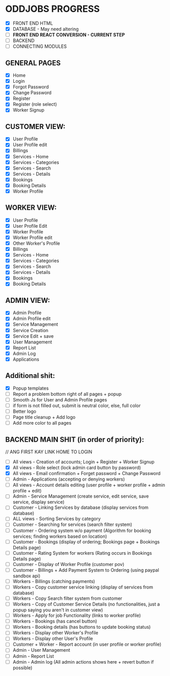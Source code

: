 # ODDJOBS PROGRESS
- [X] FRONT END HTML
- [X] DATABASE - May need altering
- [ ] **FRONT END REACT CONVERSION - CURRENT STEP**
- [ ] BACKEND
- [ ] CONNECTING MODULES

## GENERAL PAGES
- [X] Home
- [X] Login
- [X] Forgot Password
- [X] Change Password
- [X] Register
- [X] Register (role select)
- [X] Worker Signup

## CUSTOMER VIEW:
- [X] User Profile
- [X] User Profile edit
- [X] Billings
- [X] Services - Home
- [X] Services - Categories
- [X] Services - Search
- [X] Services - Details
- [X] Bookings
- [X] Booking Details
- [X] Worker Profile

## WORKER VIEW:
- [X] User Profile
- [X] User Profile Edit
- [X] Worker Profile
- [X] Worker Profile edit
- [X] Other Worker's Profile
- [X] Billings
- [X] Services - Home
- [X] Services - Categories
- [X] Services - Search
- [X] Services - Details
- [X] Bookings
- [X] Booking Details

## ADMIN VIEW:
- [X] Admin Profile
- [X] Admin Profile edit
- [X] Service Management
- [X] Service Creation
- [X] Service Edit + save
- [X] User Management
- [X] Report List
- [X] Admin Log
- [X] Applications

## Additional shit:
- [X] Popup templates
- [ ] Report a problem bottom right of all pages + popup
- [ ] Smooth Js for User and Admin Profile pages
- [ ] if form is not filled out, submit is neutral color, else, full color
- [ ] Better logo
- [ ] Page title cleanup + Add logo
- [ ] Add more color to all pages

## BACKEND MAIN SHIT (in order of priority):
// ANG FIRST KAY LINK HOME TO LOGIN
- [ ] All views - Creation of accounts; Login + Register + Worker Signup
- [X] All views - Role select (lock admin card button by password)
- [X] All views - Email confirmation + Forget password + Change Password
- [ ] Admin - Applications (accepting or denying workers)
- [ ] All views - Account details editing (user profile + worker profile + admin profile + edit)
- [ ] Admin - Service Management (create service, edit service, save service, display service)
- [ ] Customer - Linking Services by database (display services from database)
- [ ] ALL views - Sorting Services by category
- [ ] Customer - Searching for services (search filter system)
- [ ] Customer - Ordering system w/o payment (Algorithm for booking services; finding workers based on location)
- [ ] Customer - Bookings (display of ordering; Bookings page + Bookings Details page)
- [ ] Customer - Rating System for workers (Rating occurs in Bookings Details page)
- [ ] Customer - Display of Worker Profile (customer pov)
- [ ] Customer - Billings + Add Payment System to Ordering (using paypal sandbox api)
- [ ] Workers - Billings (catching payments)
- [ ] Workers - Copy customer service linking (display of services from database)
- [ ] Workers - Copy Search filter system from customer
- [ ] Workers - Copy of Customer Service Details (no functionalities, just a popup saying you aren't in customer view)
- [ ] Workers - Apply for job Functionality (links to worker profile)
- [ ] Workers - Bookings (has cancel button)
- [ ] Workers - Booking details (has buttons to update booking status)
- [ ] Workers - Display other Worker's Profile
- [ ] Workers - Display other User's Profile
- [ ] Customer + Worker - Report account (in user profile or worker profile)
- [ ] Admin - User Management
- [ ] Admin - Report List
- [ ] Admin - Admin log (All admin actions shows here + revert button if possible)
